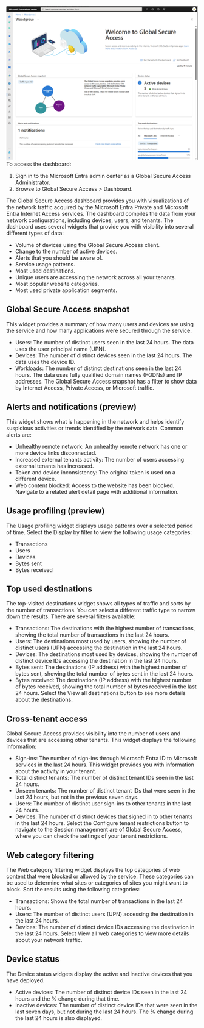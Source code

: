 ![Screenshot of the Global Secure Access dashboard page with some sample data for several different datapoints](../media/dashboard-global-secure-access.png)
To access the dashboard:
1. Sign in to the Microsoft Entra admin center as a Global Secure Access Administrator.
1. Browse to Global Secure Access > Dashboard.

The Global Secure Access dashboard provides you with visualizations of the network traffic acquired by the Microsoft Entra Private and Microsoft Entra Internet Access services. The dashboard compiles the data from your network configurations, including devices, users, and tenants. The dashboard uses several widgets that provide you with visibility into several different types of data:
 - Volume of devices using the Global Secure Access client.
 - Change to the number of active devices.
 - Alerts that you should be aware of.
 - Service usage patterns.
 - Most used destinations.
 - Unique users are accessing the network across all your tenants.
 - Most popular website categories.
 - Most used private application segments.

## Global Secure Access snapshot
This widget provides a summary of how many users and devices are using the service and how many applications were secured through the service.
 - Users: The number of distinct users seen in the last 24 hours. The data uses the user principal name (UPN).
 - Devices: The number of distinct devices seen in the last 24 hours. The data uses the device ID.
 - Workloads: The number of distinct destinations seen in the last 24 hours. The data uses fully qualified domain names (FQDNs) and IP addresses.
The Global Secure Access snapshot has a filter to show data by Internet Access, Private Access, or Microsoft traffic.

## Alerts and notifications (preview)
This widget shows what is happening in the network and helps identify suspicious activities or trends identified by the network data. Common alerts are:
 - Unhealthy remote network: An unhealthy remote network has one or more device links disconnected.
 - Increased external tenants activity: The number of users accessing external tenants has increased.
 - Token and device inconsistency: The original token is used on a different device.
 - Web content blocked: Access to the website has been blocked.
Navigate to a related alert detail page with additional information.


## Usage profiling (preview)
The Usage profiling widget displays usage patterns over a selected period of time. Select the Display by filter to view the following usage categories:
 - Transactions
 - Users
 - Devices
 - Bytes sent
 - Bytes received

## Top used destinations
The top-visited destinations widget shows all types of traffic and sorts by the number of transactions. You can select a different traffic type to narrow down the results.  There are several filters available:
 - Transactions: The destinations with the highest number of transactions, showing the total number of transactions in the last 24 hours.
 - Users: The destinations most used by users, showing the number of distinct users (UPN) accessing the destination in the last 24 hours.
 - Devices: The destinations most used by devices, showing the number of distinct device IDs accessing the destination in the last 24 hours.
 - Bytes sent: The destinations (IP address) with the highest number of bytes sent, showing the total number of bytes sent in the last 24 hours.
 - Bytes received: The destinations (IP address) with the highest number of bytes received, showing the total number of bytes received in the last 24 hours.
Select the View all destinations button to see more details about the destinations.

## Cross-tenant access
Global Secure Access provides visibility into the number of users and devices that are accessing other tenants. This widget displays the following information:
 - Sign-ins: The number of sign-ins through Microsoft Entra ID to Microsoft services in the last 24 hours. This widget provides you with information about the activity in your tenant.
 - Total distinct tenants: The number of distinct tenant IDs seen in the last 24 hours.
 - Unseen tenants: The number of distinct tenant IDs that were seen in the last 24 hours, but not in the previous seven days.
 - Users: The number of distinct user sign-ins to other tenants in the last 24 hours.
 - Devices: The number of distinct devices that signed in to other tenants in the last 24 hours.
Select the Configure tenant restrictions button to navigate to the Session management are of Global Secure Access, where you can check the settings of your tenant restrictions.

## Web category filtering
The Web category filtering widget displays the top categories of web content that were blocked or allowed by the service. These categories can be used to determine what sites or categories of sites you might want to block. Sort the results using the following categories:
 - Transactions: Shows the total number of transactions in the last 24 hours.
 - Users: The number of distinct users (UPN) accessing the destination in the last 24 hours.
 - Devices: The number of distinct device IDs accessing the destination in the last 24 hours.
Select View all web categories to view more details about your network traffic.

## Device status
The Device status widgets display the active and inactive devices that you have deployed.
 - Active devices: The number of distinct device IDs seen in the last 24 hours and the % change during that time.
 - Inactive devices: The number of distinct device IDs that were seen in the last seven days, but not during the last 24 hours. The % change during the last 24 hours is also displayed.
